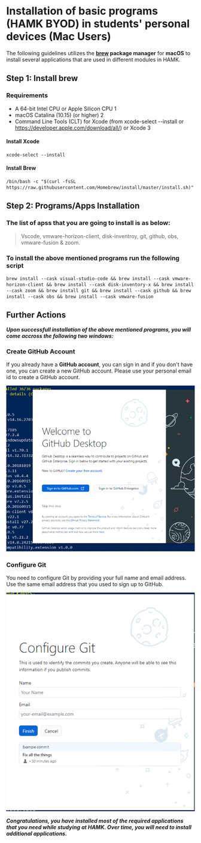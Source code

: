 
# Installation of basic programs (HAMK BYOD) in students' personal devices (Mac Users)
The following guidelines utilizes the **[brew](https://brew.sh/) package manager** for **macOS** to install several applications that are used in different modules in HAMK. 
## Step 1: Install brew
### Requirements
* A 64-bit Intel CPU or Apple Silicon CPU 1
* macOS Catalina (10.15) (or higher) 2
* Command Line Tools (CLT) for Xcode (from xcode-select --install or https://developer.apple.com/download/all/) or Xcode 3

#### Install Xcode 
```
xcode-select --install
```
#### Install Brew
```
/bin/bash -c "$(curl -fsSL https://raw.githubusercontent.com/Homebrew/install/master/install.sh)"
```

## Step 2: Programs/Apps Installation
### The list of apss that you are going to install is as below: <br>
> Vscode, vmware-horizon-client, disk-inventroy, git, github, obs, vmware-fusion & zoom.
### To install the above mentioned programs run the following script
```
brew install --cask visual-studio-code && brew install --cask vmware-horizon-client && brew install --cask disk-inventory-x && brew install --cask zoom && brew install git && brew install --cask github && brew install --cask obs && brew install --cask vmware-fusion
```
## Further Actions
 ***Upon successfull installation of the above mentioned programs, you will come accross the following two windows:*** 

### Create GitHub Account
If you already have a **GitHub account**, you can sign in and if you don't have one, you can create a new GitHub account. Please use your personal email id to create a GitHub account. 

![Githhub account creation](/assets/githubaccount.png "Please click Create your free account or Sign in to GitHUb.com depending on your situation")

### Configure Git
You need to configure Git by providing your full name and email address. Use the same email address that you used to sign up to GitHub.

![Configure Git](/assets/configureGit.png "Please use your Full Name and email ")

***Congratulations, you have installed most of the required applications that you need while studying at HAMK. Over time, you will need to install additional applications.***

